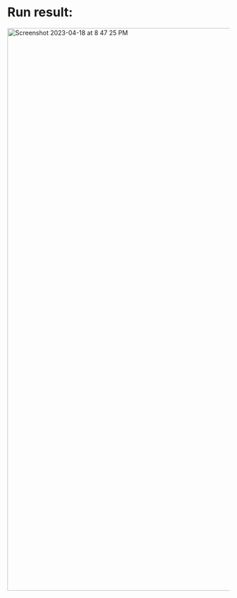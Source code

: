 # Run result:
<img width="1275" alt="Screenshot 2023-04-18 at 8 47 25 PM" src="https://user-images.githubusercontent.com/87548969/232771315-d6323ae1-96aa-4a03-822c-40c61a148a7a.png">
